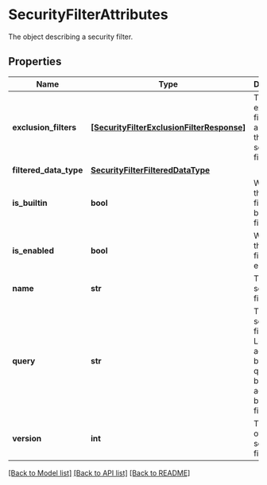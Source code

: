 # SecurityFilterAttributes

The object describing a security filter.

## Properties

| Name                   | Type                                                                                    | Description                                                                             | Notes      |
| ---------------------- | --------------------------------------------------------------------------------------- | --------------------------------------------------------------------------------------- | ---------- |
| **exclusion_filters**  | [**[SecurityFilterExclusionFilterResponse]**](SecurityFilterExclusionFilterResponse.md) | The list of exclusion filters applied in this security filter.                          | [optional] |
| **filtered_data_type** | [**SecurityFilterFilteredDataType**](SecurityFilterFilteredDataType.md)                 |                                                                                         | [optional] |
| **is_builtin**         | **bool**                                                                                | Whether the security filter is the built-in filter.                                     | [optional] |
| **is_enabled**         | **bool**                                                                                | Whether the security filter is enabled.                                                 | [optional] |
| **name**               | **str**                                                                                 | The security filter name.                                                               | [optional] |
| **query**              | **str**                                                                                 | The security filter query. Logs accepted by this query will be accepted by this filter. | [optional] |
| **version**            | **int**                                                                                 | The version of the security filter.                                                     | [optional] |

[[Back to Model list]](README.md#documentation-for-models) [[Back to API list]](README.md#documentation-for-api-endpoints) [[Back to README]](README.md)
